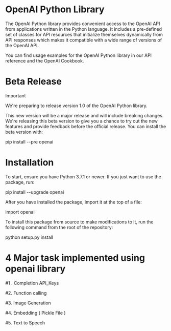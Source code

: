 # OpenAI Python Library


The OpenAI Python library provides convenient access to the OpenAI API from applications written in the Python language. It includes a pre-defined set of classes for API resources that initialize themselves dynamically from API responses which makes it compatible with a wide range of versions of the OpenAI API.

You can find usage examples for the OpenAI Python library in our API reference and the OpenAI Cookbook.

# Beta Release

Important

We're preparing to release version 1.0 of the OpenAI Python library.

This new version will be a major release and will include breaking changes. We're releasing this beta version to give you a chance to try out the new features and provide feedback before the official release. You can install the beta version with:

pip install --pre openai

# Installation

To start, ensure you have Python 3.7.1 or newer. If you just want to use the package, run:


pip install --upgrade openai


After you have installed the package, import it at the top of a file:

import  openai


To install this package from source to make modifications to it, run the following command from the root of the repository:

python setup.py install

# 4 Major task implemented using openai library 

#1 . Completion API_Keys

#2. Function calling

#3. Image Generation

#4. Embedding ( Pickle File )

#5. Text to Speech 
